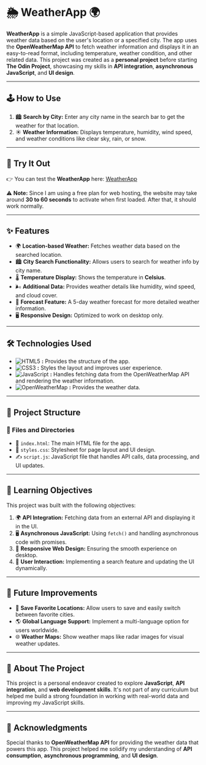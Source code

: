 # 🌦 WeatherApp 🌍  

**WeatherApp** is a simple JavaScript-based application that provides weather data based on the user's location or a specified city. The app uses the **OpenWeatherMap API** to fetch weather information and displays it in an easy-to-read format, including temperature, weather condition, and other related data. This project was created as a **personal project** before starting **The Odin Project**, showcasing my skills in **API integration**, **asynchronous JavaScript**, and **UI design**.  

---  

## 🕹️ How to Use  

1. 🏙️ **Search by City:** Enter any city name in the search bar to get the weather for that location.  
2. ☀️ **Weather Information:** Displays temperature, humidity, wind speed, and weather conditions like clear sky, rain, or snow.  

---  

## 🚀 Try It Out  

👉 You can test the **WeatherApp** here: [WeatherApp](https://kyusuku.github.io/WeatherApp/)  

⚠️ **Note:** Since I am using a free plan for web hosting, the website may take around **30 to 60 seconds** to activate when first loaded. After that, it should work normally.  

---  

## ✨ Features  

- 🌍 **Location-based Weather:** Fetches weather data based on the searched location.  
- 🏙️ **City Search Functionality:** Allows users to search for weather info by city name.  
- 🌡️ **Temperature Display:** Shows the temperature in **Celsius**.  
- 🌬️ **Additional Data:** Provides weather details like humidity, wind speed, and cloud cover.
- 📅 **Forecast Feature:** A 5-day weather forecast for more detailed weather information.  
- 🖥️ **Responsive Design:** Optimized to work on desktop only.  

---  

## 🛠️ Technologies Used  

- ![HTML5](https://img.shields.io/badge/-HTML5-000?style=flat-square&logo=html5) **:** Provides the structure of the app.  
- ![CSS3](https://img.shields.io/badge/-CSS3-000?style=flat-square&logo=css3) **:** Styles the layout and improves user experience.  
- ![JavaScript](https://img.shields.io/badge/-JavaScript-000?style=flat-square&logo=javascript) **:** Handles fetching data from the OpenWeatherMap API and rendering the weather information.  
- ![OpenWeatherMap](https://img.shields.io/badge/OpenWeatherMap-API-blue?style=flat-square&logo=openweathermap) **:** Provides the weather data.  

---  

## 📂 Project Structure  

### 📁 Files and Directories  
- 📄 `index.html`: The main HTML file for the app.  
- 🎨 `styles.css`: Stylesheet for page layout and UI design.  
- ✍️ `script.js`: JavaScript file that handles API calls, data processing, and UI updates.  

---  

## 🎯 Learning Objectives  

This project was built with the following objectives:  
1. 🌍 **API Integration:** Fetching data from an external API and displaying it in the UI.  
2. 🖥️ **Asynchronous JavaScript:** Using `fetch()` and handling asynchronous code with promises.  
3. 📱 **Responsive Web Design:** Ensuring the smooth experience on desktop.  
4. 🔄 **User Interaction:** Implementing a search feature and updating the UI dynamically.  

---  

## 🔮 Future Improvements  

- 💾 **Save Favorite Locations:** Allow users to save and easily switch between favorite cities.  
- 🌎 **Global Language Support:** Implement a multi-language option for users worldwide.  
- 🌐 **Weather Maps:** Show weather maps like radar images for visual weather updates.  

---  

## 📖 About The Project  

This project is a personal endeavor created to explore **JavaScript**, **API integration**, and **web development skills**. It's not part of any curriculum but helped me build a strong foundation in working with real-world data and improving my JavaScript skills.  

---  

## 🙌 Acknowledgments  

Special thanks to **OpenWeatherMap API** for providing the weather data that powers this app. This project helped me solidify my understanding of **API consumption**, **asynchronous programming**, and **UI design**.
